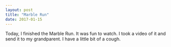 ```yaml
---
layout: post
title: "Marble Run"
date: 2017-01-15
---
```


Today, I finished the Marble Run. It was fun to watch. I took a video of it and send it to my grandparent. I have a little bit of a cough.

